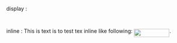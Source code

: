 display : <p align="center"><img src="svgs/5ca24c299d708c5994e5ca2a2a6b02b3.svg?invert_in_darkmode" align=middle width=94.44253334999999pt height=14.937954899999998pt/></p>

inline : This is text is to test tex inline like following: <img src="svgs/8f677d6e9f5579752b19ac645d979ab2.svg?invert_in_darkmode" align=middle width=94.44253334999998pt height=21.839370299999988pt/>.

<img src="svgs/93fdadcc4a664a33eb9b7ca72c78e12e.svg?invert_in_darkmode" align=middle width=24.657628049999992pt height=14.15524440000002pt/>
